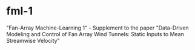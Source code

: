 # fml-1
"Fan-Array Machine-Learning 1" - Supplement to the paper "Data-Driven Modeling and Control of Fan Array Wind Tunnels: Static Inputs to Mean Streamwise Velocity"
